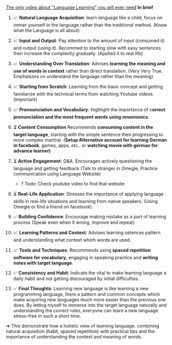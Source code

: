 
[The only video about "Language Learning" you will ever need](https://youtu.be/X9Nl9PnUj38?si=zO9pwluYUKQEVHl5)
**In brief**
1. 📈 **Natural Language Acquisition**: learn language like a child, focus on immer yourself in the language rather than the traditional method. (Know what the Language is all about) 

2. 📈 **Input and Output**: Pay attention to the amount of input (consumed it) and output (using it). Recommed to starting  slow with easy sentences then increase the complexity gradually. (Applied it to real life)  

3. 📈 **Understanding Over Translation**: Advises **learning  the meaning and use of words in context** rather than direct translation. (Very Very True. Emphasizes on understand the language rather than the meaning)  

4. 📈 **Starting from Scratch**: Learning from the basic concept and getting familiarize with the technical terms from watching Youtube videos (important)  

5. 📈 **Pronounciation and Vocabulary**: Highlight the importance of c**orrect pronunciation and the most frequent  words using mnemonics**. 

6. ⏳ **Content Consumption** Recommends **consuming content in the target language**, starting with the simple sentence then progressing to more complex martiral. (**Setup Alternative account for learning German in facebook**, games, apps, etc.. or **watching movie with german for advance learner)**  

7. ⏳ **Active Engagement**: Q&A. Encourages actively questioning the language and getting feedback (Talk to stranger in Omegle, Practice communication using Language Website) 
	+ ? Todo:  Check youtube video to find that website 

8. ⏳ **Real-Life Application**: Stresses the importance of applying language skills in real-life situations and learning from native speakers. (Using Omegle or find a friend on facebook) 

9. ✅ **Building Confidence**: Encourage making mistake as a part of learning process (Speak even when it wrong, improve and repeat) 

10. 📈 **Learning Patterns and Context**: Advises learning setences pattern and understanding what context which words are used. 

11. 📈 **Tools and Techniques**: Recommends using **spaced repetition software for vocabulary**, engaging in speaking practice and **writing notes with target language**. 

12. ✅ **Consistency and Habit**: Indicate the vital to make learning language a daily habit and not getting discouraged by initial difficulties. 

13. ✅ **Final Thoughts**: Learning new language is like learning a new programming language, there a pattern and common concepts which make acquiring new languages much more easier than the previous one does. By letting myself to immerse into the target language naturally and understanding the correct rules, everyone can learn a new language stress-free in such a short time. 

=> This demonstrate how a holistic view of learning language. combining natural acquisition (habit, spaced repetition) with practical tips and the importance of understanding the context and meaning of words.